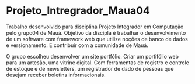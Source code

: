# Projeto_Intregrador_Maua04
Trabalho desenvolvido para disciplina Projeto Integrador em Computação pelo grupo04 de Mauá.
Objetivo da discipla é trabalhar o desenvolvimento de um software com framework web que utilize noções de banco de dados e versionamento. E contribuir com a comunidade de Mauá.


O grupo escolheu desenvolver um site portfólio. Criar um portifólio web para um artesão, uma vitrine digital. Com ferramentas de registro e controle de estoque e de newsletters, um registrador de dado de pessoas que desejam receber boletins informacionais.

